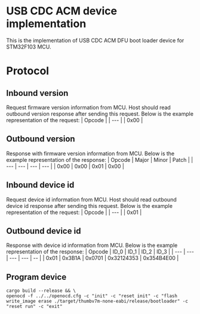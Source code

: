 # USB CDC ACM device implementation

This is the implementation of USB CDC ACM DFU boot loader device for STM32F103 MCU.

# Protocol
## Inbound version
Request firmware version information from MCU. Host should read outbound version response after sending this request. Below is the example representation of the request:
| Opcode |
| --- |
| 0x00 |

## Outbound version
Response with firmware version information from MCU. Below is the example representation of the response:
| Opcode | Major | Minor | Patch |
| --- | --- | --- | --- |
| 0x00 | 0x00 | 0x01 | 0x00 |

## Inbound device id
Request device id information from MCU. Host should read outbound device id response after sending this request. Below is the example representation of the request:
| Opcode |
| --- |
| 0x01 |

## Outbound device id
Response with device id information from MCU. Below is the example representation of the response:
| Opcode | ID_0 | ID_1 | ID_2 | ID_3 |
| --- | --- | --- | --- |  -- |
| 0x01 | 0x3B1A | 0x0701 | 0x32124353 | 0x354B4E00 |

## Program device
```
cargo build --release && \
openocd -f ../../openocd.cfg -c "init" -c "reset init" -c "flash write_image erase ./target/thumbv7m-none-eabi/release/bootloader" -c "reset run" -c "exit"
```
